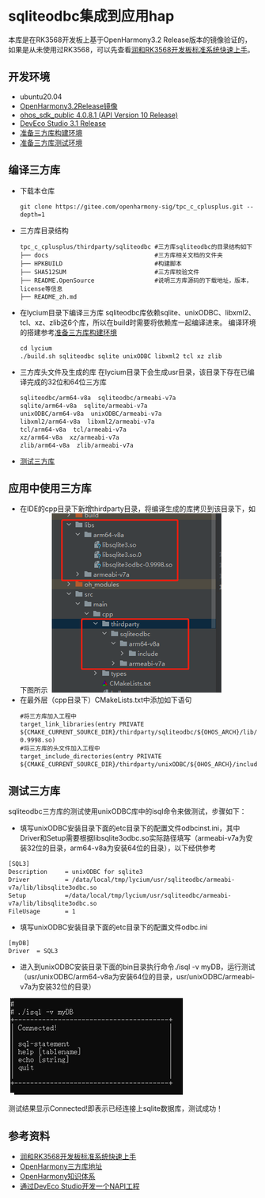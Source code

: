 # sqliteodbc集成到应用hap
本库是在RK3568开发板上基于OpenHarmony3.2 Release版本的镜像验证的，如果是从未使用过RK3568，可以先查看[润和RK3568开发板标准系统快速上手](https://gitee.com/openharmony-sig/knowledge_demo_temp/tree/master/docs/rk3568_helloworld)。
## 开发环境
- ubuntu20.04
- [OpenHarmony3.2Release镜像](https://gitee.com/link?target=https%3A%2F%2Frepo.huaweicloud.com%2Fopenharmony%2Fos%2F3.2-Release%2Fdayu200_standard_arm32.tar.gz)
- [ohos_sdk_public 4.0.8.1 (API Version 10 Release)](http://download.ci.openharmony.cn/version/Master_Version/OpenHarmony_4.0.8.1/20230608_091016/version-Master_Version-OpenHarmony_4.0.8.1-20230608_091016-ohos-sdk-full.tar.gz)
- [DevEco Studio 3.1 Release](https://contentcenter-vali-drcn.dbankcdn.cn/pvt_2/DeveloperAlliance_package_901_9/81/v3/tgRUB84wR72nTfE8Ir_xMw/devecostudio-windows-3.1.0.501.zip?HW-CC-KV=V1&HW-CC-Date=20230621T074329Z&HW-CC-Expire=315360000&HW-CC-Sign=22F6787DF6093ECB4D4E08F9379B114280E1F65DA710599E48EA38CB24F3DBF2)
- [准备三方库构建环境](../../../lycium/README.md#1编译环境准备)
- [准备三方库测试环境](../../../lycium/README.md#3ci环境准备)
## 编译三方库
- 下载本仓库
  ```
  git clone https://gitee.com/openharmony-sig/tpc_c_cplusplus.git --depth=1
  ```
  
- 三方库目录结构
  ```
  tpc_c_cplusplus/thirdparty/sqliteodbc #三方库sqliteodbc的目录结构如下
  ├── docs                              #三方库相关文档的文件夹
  ├── HPKBUILD                          #构建脚本
  ├── SHA512SUM                         #三方库校验文件
  ├── README.OpenSource                 #说明三方库源码的下载地址，版本，license等信息
  ├── README_zh.md   
  ```
  
- 在lycium目录下编译三方库
  sqliteodbc库依赖sqlite、unixODBC、libxml2、tcl、xz、zlib这6个库，所以在build时需要将依赖库一起编译进来。
  编译环境的搭建参考[准备三方库构建环境](../../../lycium/README.md#1编译环境准备)
  ```
  cd lycium
  ./build.sh sqliteodbc sqlite unixODBC libxml2 tcl xz zlib
  ```
  
- 三方库头文件及生成的库
  在lycium目录下会生成usr目录，该目录下存在已编译完成的32位和64位三方库
  ```
  sqliteodbc/arm64-v8a  sqliteodbc/armeabi-v7a
  sqlite/arm64-v8a  sqlite/armeabi-v7a
  unixODBC/arm64-v8a  unixODBC/armeabi-v7a
  libxml2/arm64-v8a  libxml2/armeabi-v7a
  tcl/arm64-v8a  tcl/armeabi-v7a
  xz/arm64-v8a  xz/armeabi-v7a
  zlib/arm64-v8a  zlib/armeabi-v7a
  ```

- [测试三方库](#测试三方库)

## 应用中使用三方库

- 在IDE的cpp目录下新增thirdparty目录，将编译生成的库拷贝到该目录下，如下图所示
&nbsp;![thirdparty_install_dir](pic/sqliteodbc_install_dir.png)
- 在最外层（cpp目录下）CMakeLists.txt中添加如下语句
  ```
  #将三方库加入工程中
  target_link_libraries(entry PRIVATE ${CMAKE_CURRENT_SOURCE_DIR}/thirdparty/sqliteodbc/${OHOS_ARCH}/lib/libsqlite3odbc-0.9998.so)
  #将三方库的头文件加入工程中
  target_include_directories(entry PRIVATE ${CMAKE_CURRENT_SOURCE_DIR}/thirdparty/unixODBC/${OHOS_ARCH}/include)
  ```
## 测试三方库
sqliteodbc三方库的测试使用unixODBC库中的isql命令来做测试，步骤如下：

- 填写unixODBC安装目录下面的etc目录下的配置文件odbcinst.ini，其中Driver和Setup需要根据libsqlite3odbc.so实际路径填写（armeabi-v7a为安装32位的目录，arm64-v8a为安装64位的目录），以下经供参考
```shell
[SQL3]
Description     = unixODBC for sqlite3
Driver          = /data/local/tmp/lycium/usr/sqliteodbc/armeabi-v7a/lib/libsqlite3odbc.so
Setup           =/data/local/tmp/lycium/usr/sqliteodbc/armeabi-v7a/lib/libsqlite3odbc.so
FileUsage       = 1
```
- 填写unixODBC安装目录下面的etc目录下的配置文件odbc.ini
```shell
[myDB]
Driver  = SQL3
```
- 进入到unixODBC安装目录下面的bin目录执行命令./isql -v myDB，运行测试（usr/unixODBC/arm64-v8a为安装64位的目录，usr/unixODBC/armeabi-v7a为安装32位的目录）

&nbsp;![sqliteodbc_test_result](pic/sqliteodbc_test_result.png)

测试结果显示Connected!即表示已经连接上sqlite数据库，测试成功！

## 参考资料
- [润和RK3568开发板标准系统快速上手](https://gitee.com/openharmony-sig/knowledge_demo_temp/tree/master/docs/rk3568_helloworld)
- [OpenHarmony三方库地址](https://gitee.com/openharmony-tpc)
- [OpenHarmony知识体系](https://gitee.com/openharmony-sig/knowledge)
- [通过DevEco Studio开发一个NAPI工程](https://gitee.com/openharmony-sig/knowledge_demo_temp/blob/master/docs/napi_study/docs/hello_napi.md)
